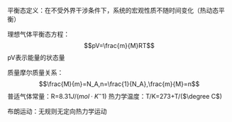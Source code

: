 平衡态定义：在不受外界干涉条件下，系统的宏观性质不随时间变化（热动态平衡）

理想气体平衡态方程：$$pV=\frac{m}{M}RT$$
pV表示能量的状态量

质量摩尔质量关系：$$\frac{M}{m}=N_A,n=\frac{1}{N_A},\frac{m}{M}=n$$
普适气体常量：R=8.31$J/(mol·K^-1)$
热力学温度：T/K=273+T/($\degree C$)

布朗运动：无规则无定向热力学运动